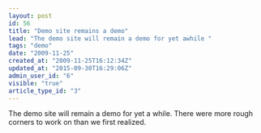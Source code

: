 ```yaml
---
layout: post
id: 56
title: "Demo site remains a demo"
lead: "The demo site will remain a demo for yet awhile "
tags: "demo"
date: "2009-11-25"
created_at: "2009-11-25T16:12:34Z"
updated_at: "2015-09-30T16:29:06Z"
admin_user_id: "6"
visible: "true"
article_type_id: "3"
---
```


 The demo site will remain a demo for yet a while. There were more rough corners to work on than we first realized.
